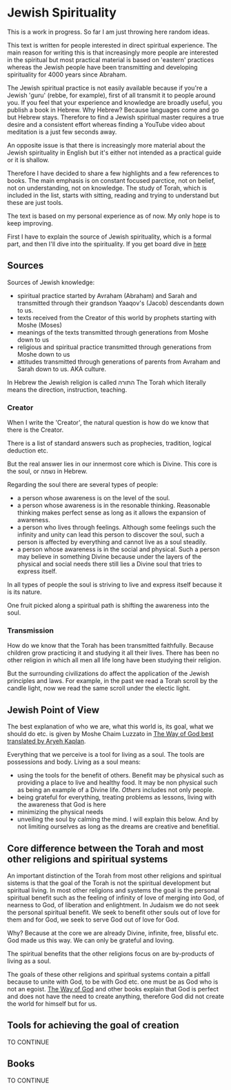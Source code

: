 # Jewish Spirituality

This is a work in progress. So far I am just throwing here random ideas.

This text is written for people interested in direct spiritual experience. The main reason for writing this is that increasingly more people are interested in the spiritual but most practical material is based on 'eastern' practices whereas the Jewish people have been transmitting and developing spirituality for 4000 years since Abraham. 

The Jewish spiritual practice is not easily available because if you're a Jewish 'guru' (rebbe, for example), first of all transmit it to people around you. If you feel that your experience and knowledge are broadly useful, you publish a book in Hebrew. Why Hebrew? Because languages come and go but Hebrew stays. Therefore to find a Jewish spiritual master requires a true desire and a consistent effort whereas finding a YouTube video about meditation is a just few seconds away. 

An opposite issue is that there is increasingly more material about the Jewish spirituality in English but it's either not intended as a practical guide or it is shallow.

Therefore I have decided to share a few highlights and a few references to books. The main emphasis is on constant focused parctice, not on belief, not on understanding, not on knowledge. The study of Torah, which is included in the list, starts with sitting, reading and trying to understand but these are just tools. 

The text is based on my personal experience as of now. My only hope is to keep improving.

First I have to explain the source of Jewish spirituality, which is a formal part, and then I'll dive into the spirituality. If you get board dive in [here](https://github.com/danielnuriyev/spirituality/blob/main/torah-spirituality.md)

## Sources

Sources of Jewish knowledge:
- spiritual practice started by Avraham (Abraham) and Sarah and transmitted through their grandson Yaaqov's (Jacob) descendants down to us.
- texts received from the Creator of this world by prophets starting with Moshe (Moses)
- meanings of the texts transmitted through generations from Moshe down to us
- religious and spiritual practice transmitted through generations from Moshe down to us
- attitudes transmitted through generations of parents from Avraham and Sarah down to us. AKA culture.

In Hebrew the Jewish religion is called התורה The Torah which literally means the direction, instruction, teaching.

### Creator

When I write the 'Creator', the natural question is how do we know that there is the Creator.

There is a list of standard answers such as prophecies, tradition, logical deduction etc.

But the real answer lies in our innermost core which is Divine. This core is the soul, or נשמה in Hebrew.

Regarding the soul there are several types of people:
- a person whose awareness is on the level of the soul.
- a person whose awareness is in the resonable thinking. Reasonable thinking makes perfect sense as long as it allows the expansion of awareness.
- a person who lives through feelings. Although some feelings such the infinity and unity can lead this person to discover the soul, such a person is affected by everything and cannot live as a soul steadily.
- a person whose awareness is in the social and physical. Such a person may believe in something Divine because under the layers of the physical and social needs there still lies a Divine soul that tries to express itself.

In all types of people the soul is striving to live and express itself because it is its nature.

One fruit picked along a spiritual path is shifting the awareness into the soul.

### Transmission

How do we know that the Torah has been transmitted faithfully. Because children grow practicing it and studying it all their lives. There has been no other religion in which all men all life long have been studying their religion.

But the surrounding civilizations do affect the application of the Jewish principles and laws. For example, in the past we read a Torah scroll by the candle light, now we read the same scroll under the electic light.

## Jewish Point of View

The best explanation of who we are, what this world is, its goal, what we should do etc. is given by Moshe Chaim Luzzato in [The Way of God best translated by Aryeh Kaplan](https://www.amazon.com/gp/product/087306769X/ref=dbs_a_def_rwt_hsch_vapi_thcv_p1_i7).

Everything that we perceive is a tool for living as a soul. The tools are possessions and body.
Living as a soul means:
- using the tools for the benefit of others. Benefit may be physical such as providing a place to live and healthy food. It may be non physical such as being an example of a Divine life. _Others_ includes not only people.
- being grateful for everything, treating problems as lessons, living with the awareness that God is here
- minimizing the physical needs
- unveiling the soul by calming the mind. I will explain this below. And by not limiting ourselves as long as the dreams are creative and benefitial.

## Core difference between the Torah and most other religions and spiritual systems

An important distinction of the Torah from most other religions and spiritual sistems is that the goal of the Torah is not the spiritual development but spiritual living. In most other religions and systems the goal is the personal spiritual benefit such as the feeling of infinity of love of merging into God, of nearness to God, of liberation and enlightment. In Judaism we do not seek the personal spiritual benefit. We seek to benefit other souls out of love for them and for God, we seek to serve God out of love for God.

Why? Because at the core we are already Divine, infinite, free, blissful etc. God made us this way. We can only be grateful and loving.

The spiritual benefits that the other religions focus on are by-products of living as a soul.

The goals of these other religions and spiritual systems contain a pitfall because to unite with God, to be with God etc. one must be as God who is not an egoist. [The Way of God](https://www.amazon.com/gp/product/087306769X/ref=dbs_a_def_rwt_hsch_vapi_thcv_p1_i7) and other books explain that God is perfect and does not have the need to create anything, therefore God did not create the world for himself but for us.

## Tools for achieving the goal of creation

TO CONTINUE

## Books

TO CONTINUE
